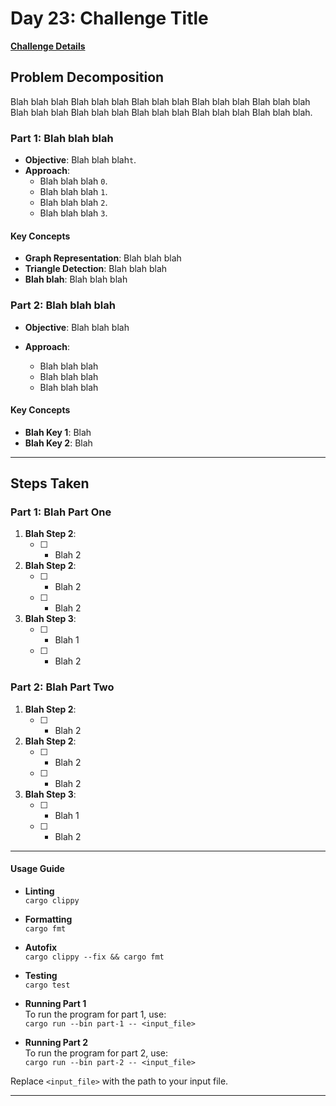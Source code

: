 # Day 23: Challenge Title

[**Challenge Details**](docs/challenge_1.txt)

## Problem Decomposition

Blah blah blah Blah blah blah Blah blah blah Blah blah blah Blah blah blah Blah blah blah Blah blah blah Blah blah blah Blah blah blah Blah blah blah.

### Part 1: Blah blah blah
- **Objective**: Blah blah blah`t`.
- **Approach**:
  - Blah blah blah `0`.
  - Blah blah blah `1`.
  - Blah blah blah `2`.
  - Blah blah blah `3`.

#### Key Concepts
- **Graph Representation**: Blah blah blah
- **Triangle Detection**: Blah blah blah
- **Blah blah**: Blah blah blah

### Part 2: Blah blah blah
- **Objective**: Blah blah blah

- **Approach**:
  - Blah blah blah
  - Blah blah blah
  - Blah blah blah

#### Key Concepts
- **Blah Key 1**: Blah
- **Blah Key 2**: Blah

---

## Steps Taken


### Part 1: Blah Part One
1. **Blah Step 2**:
   - [ ] - Blah 2
2. **Blah Step 2**:
   - [ ] - Blah 2
   - [ ] - Blah 2
3. **Blah Step 3**:
   - [ ] - Blah 1
   - [ ] - Blah 2


### Part 2: Blah Part Two
1. **Blah Step 2**:
   - [ ] - Blah 2
2. **Blah Step 2**:
   - [ ] - Blah 2
   - [ ] - Blah 2
3. **Blah Step 3**:
   - [ ] - Blah 1
   - [ ] - Blah 2

---

#### Usage Guide

- **Linting**  
  `cargo clippy`

- **Formatting**  
  `cargo fmt`

- **Autofix**  
  `cargo clippy --fix && cargo fmt`

- **Testing**  
  `cargo test`

- **Running Part 1**  
  To run the program for part 1, use:  
  `cargo run --bin part-1 -- <input_file>`

- **Running Part 2**  
  To run the program for part 2, use:  
  `cargo run --bin part-2 -- <input_file>`

Replace `<input_file>` with the path to your input file.

---